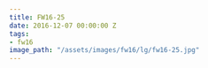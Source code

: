 ```yaml
---
title: FW16-25
date: 2016-12-07 00:00:00 Z
tags:
- fw16
image_path: "/assets/images/fw16/lg/fw16-25.jpg"
---
```


